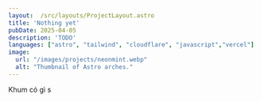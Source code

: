 ```yaml
---
layout:  /src/layouts/ProjectLayout.astro
title: 'Nothing yet'
pubDate: 2025-04-05
description: 'TODO'
languages: ["astro", "tailwind", "cloudflare", "javascript","vercel"]
image:
  url: "/images/projects/neonmint.webp"
  alt: "Thumbnail of Astro arches."
--- 
```


Khum có gì s